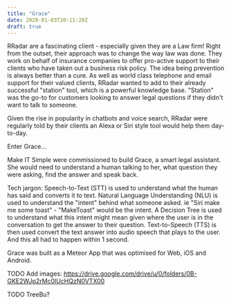 ```yaml
---
title: "Grace"
date: 2020-01-03T20:11:20Z
draft: true
---
```


RRadar are a fascinating client - especially given they are a Law firm! Right from the outset, their approach was to change the way law was done. They work on behalf of insurance companies to offer pro-active support to their clients who have taken out a business risk policy. The idea being prevention is always better than a cure. As well as world class telephone and email support for their valued clients, RRadar wanted to add to their already successful "station" tool, which is a powerful knowledge base. "Station" was the go-to for customers looking to answer legal questions if they didn't want to talk to someone.

Given the rise in popularity in chatbots and voice search, RRadar were regularly told by their clients an Alexa or Siri style tool would help them day-to-day. 

Enter Grace... 

Make IT Simple were commissioned to build Grace, a smart legal assistant. She would need to understand a human talking to her, what question they were asking, find the answer and speak back.

Tech jargon: Speech-to-Text (STT) is used to understand what the human has said and converts it to text. Natural Language Understanding (NLU) is used to understand the "intent" behind what someone asked. ie "Siri make me some toast" - "MakeToast" would be the intent. A Decision Tree is used to understand what this intent might mean given where the user is in the conversation to get the answer to their question. Text-to-Speech (TTS) is then used convert the text answer into audio speech that plays to the user.
And this all had to happen within 1 second.

Grace was built as a Meteor App that was optimised for Web, iOS and Android.

TODO Add images: https://drive.google.com/drive/u/0/folders/0B-GKE2WJp2rMc0lUcHQzN0VTX00

TODO TreeBu?